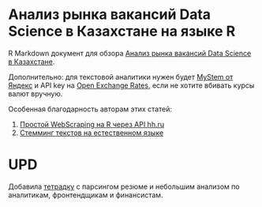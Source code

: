 # Анализ рынка вакансий Data Science в Казахстане на языке R

R Markdown документ для обзора [Анализ рынка вакансий Data Science в Казахстане](https://medium.com/@bjolko/%D0%B0%D0%BD%D0%B0%D0%BB%D0%B8%D0%B7-%D1%80%D1%8B%D0%BD%D0%BA%D0%B0-%D0%B2%D0%B0%D0%BA%D0%B0%D0%BD%D1%81%D0%B8%D0%B9-data-science-%D0%B2-%D0%BA%D0%B0%D0%B7%D0%B0%D1%85%D1%81%D1%82%D0%B0%D0%BD%D0%B5-6462513f070b).

Дополнительно: для текстовой аналитики нужен будет [MyStem от Яндекс](https://tech.yandex.ru/mystem/) и API key на [Open Exchange Rates](https://openexchangerates.org/), если не хотите вбивать курсы валют вручную.

Особенная благодарность авторам этих статей:
1. [Простой WebScraping на R через API hh.ru](https://habrahabr.ru/post/337684/)
2. [Стемминг текстов на естественном языке](http://r.psylab.info/blog/2015/05/26/text-stemming/)

# UPD

Добавила [тетрадку](https://github.com/bjolko/hh.kz/blob/master/hh.kz%20cv%20parsing.ipynb) с парсингом резюме и небольшим анализом по аналитикам, фронтендщикам и финансистам. 
